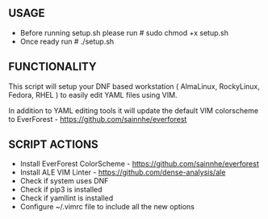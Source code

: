 ## USAGE ## 
- Before running setup.sh please run # sudo chmod +x setup.sh
- Once ready run # ./setup.sh

## FUNCTIONALITY ##
This script will setup your DNF based workstation ( AlmaLinux, RockyLinux, Fedora, RHEL ) to easily edit YAML files using VIM.

In addition to YAML editing tools it will update the default VIM colorscheme to EverForest - https://github.com/sainnhe/everforest

## SCRIPT ACTIONS ## 
 - Install EverForest ColorScheme - https://github.com/sainnhe/everforest
 - Install ALE VIM Linter - https://github.com/dense-analysis/ale
 - Check if system uses DNF 
 - Check if pip3 is installed
 - Check if yamllint is installed
 - Configure ~/.vimrc file to include all the new options
